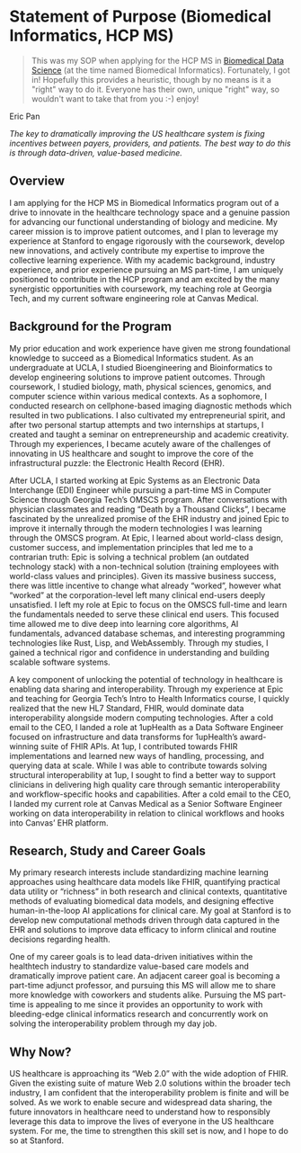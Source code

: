 # Statement of Purpose (Biomedical Informatics, HCP MS)

> This was my SOP when applying for the HCP MS in [Biomedical Data Science](https://dbds.stanford.edu/) (at the time named Biomedical Informatics). Fortunately, I got in! Hopefully this provides a heuristic, though by no means is it a "right" way to do it. Everyone has their own, unique "right" way, so wouldn't want to take that from you :-) enjoy!

Eric Pan

_The key to dramatically improving the US healthcare system is fixing incentives between payers, providers, and patients. The best way to do this is through data-driven, value-based medicine._

## Overview
I am applying for the HCP MS in Biomedical Informatics program out of a drive to innovate in the healthcare technology space and a genuine passion for advancing our functional understanding of biology and medicine. My career mission is to improve patient outcomes, and I plan to leverage my experience at Stanford to engage rigorously with the coursework, develop new innovations, and actively contribute my expertise to improve the collective learning experience. With my academic background, industry experience, and prior experience pursuing an MS part-time, I am uniquely positioned to contribute in the HCP program and am excited by the many synergistic opportunities with coursework, my teaching role at Georgia Tech, and my current software engineering role at Canvas Medical. 

## Background for the Program
My prior education and work experience have given me strong foundational knowledge to succeed as a Biomedical Informatics student. As an undergraduate at UCLA, I studied Bioengineering and Bioinformatics to develop engineering solutions to improve patient outcomes. Through coursework, I studied biology, math, physical sciences, genomics, and computer science within various medical contexts. As a sophomore, I conducted research on cellphone-based imaging diagnostic methods which resulted in two publications. I also cultivated my entrepreneurial spirit, and after two personal startup attempts and two internships at startups, I created and taught a seminar on entrepreneurship and academic creativity. Through my experiences, I became acutely aware of the challenges of innovating in US healthcare and sought to improve the core of the infrastructural puzzle: the Electronic Health Record (EHR).

After UCLA, I started working at Epic Systems as an Electronic Data Interchange (EDI) Engineer while pursuing a part-time MS in Computer Science through Georgia Tech’s OMSCS program. After conversations with physician classmates and reading “Death by a Thousand Clicks”, I became fascinated by the unrealized promise of the EHR industry and joined Epic to improve it internally through the modern technologies I was learning through the OMSCS program. At Epic, I learned about world-class design, customer success, and implementation principles that led me to a contrarian truth: Epic is solving a technical problem (an outdated technology stack) with a non-technical solution (training employees with world-class values and principles). Given its massive business success, there was little incentive to change what already “worked”, however what “worked” at the corporation-level left many clinical end-users deeply unsatisfied. I left my role at Epic to focus on the OMSCS full-time and learn the fundamentals needed to serve these clinical end users. This focused time allowed me to dive deep into learning core algorithms, AI fundamentals, advanced database schemas, and interesting programming technologies like Rust, Lisp, and WebAssembly. Through my studies, I gained a technical rigor and confidence in understanding and building scalable software systems.

A key component of unlocking the potential of technology in healthcare is enabling data sharing and interoperability. Through my experience at Epic and teaching for Georgia Tech’s Intro to Health Informatics course, I quickly realized that the new HL7 Standard, FHIR, would dominate data interoperability alongside modern computing technologies. After a cold email to the CEO, I landed a role at 1upHealth as a Data Software Engineer focused on infrastructure and data transforms for 1upHealth’s award-winning suite of FHIR APIs. At 1up, I contributed towards FHIR implementations and learned new ways of handling, processing, and querying data at scale. While I was able to contribute towards solving structural interoperability at 1up, I sought to find a better way to support clinicians in delivering high quality care through semantic interoperability and workflow-specific hooks and capabilities. After a cold email to the CEO, I landed my current role at Canvas Medical as a Senior Software Engineer working on data interoperability in relation to clinical workflows and hooks into Canvas’ EHR platform.

## Research, Study and Career Goals
My primary research interests include standardizing machine learning approaches using healthcare data models like FHIR, quantifying practical data utility or “richness” in both research and clinical contexts, quantitative methods of evaluating biomedical data models, and designing effective human-in-the-loop AI applications for clinical care. My goal at Stanford is to develop new computational methods driven through data captured in the EHR and solutions to improve data efficacy to inform clinical and routine decisions regarding health.

One of my career goals is to lead data-driven initiatives within the healthtech industry to standardize value-based care models and dramatically improve patient care. An adjacent career goal is becoming a part-time adjunct professor, and pursuing this MS will allow me to share more knowledge with coworkers and students alike. Pursuing the MS part-time is appealing to me since it provides an opportunity to work with bleeding-edge clinical informatics research and concurrently work on solving the interoperability problem through my day job.

## Why Now?
US healthcare is approaching its “Web 2.0” with the wide adoption of FHIR. Given the existing suite of mature Web 2.0 solutions within the broader tech industry, I am confident that the interoperability problem is finite and will be solved. As we work to enable secure and widespread data sharing, the future innovators in healthcare need to understand how to responsibly leverage this data to improve the lives of everyone in the US healthcare system. For me, the time to strengthen this skill set is now, and I hope to do so at Stanford.

